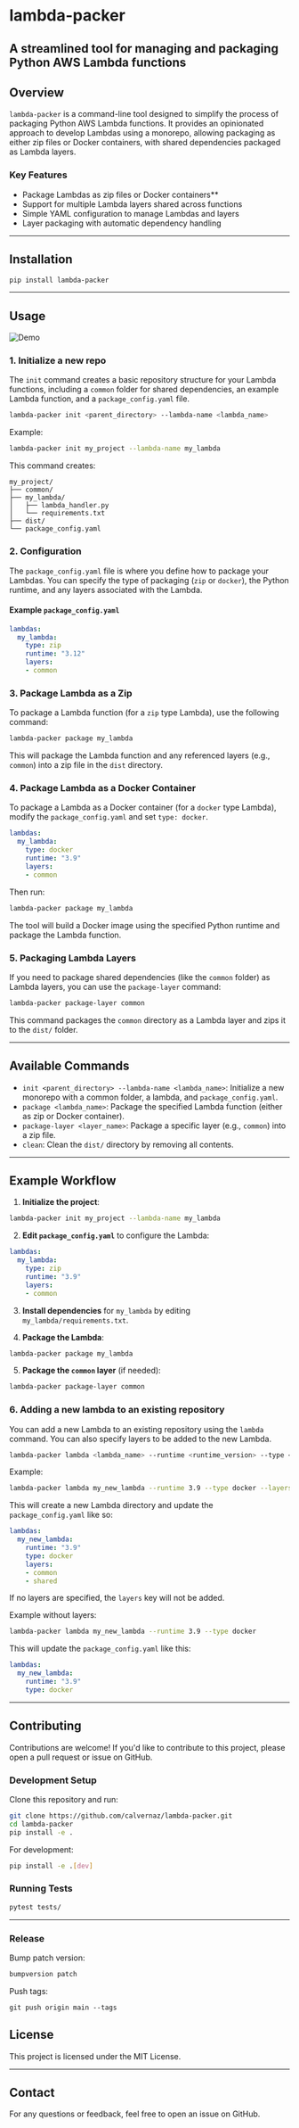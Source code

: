 # lambda-packer

**A streamlined tool for managing and packaging Python AWS Lambda functions**
---

## Overview

`lambda-packer` is a command-line tool designed to simplify the process of packaging Python AWS Lambda functions.
It provides an opinionated approach to develop Lambdas using a monorepo, allowing packaging as either zip files or Docker containers,
with shared dependencies packaged as Lambda layers.
### Key Features

- Package Lambdas as zip files or Docker containers**
- Support for multiple Lambda layers shared across functions
- Simple YAML configuration to manage Lambdas and layers
- Layer packaging with automatic dependency handling

---

## Installation

```bash
pip install lambda-packer
```

---

## Usage

![Demo](./demo.gif)

### 1. Initialize a new repo

The `init` command creates a basic repository structure for your Lambda functions, including a `common` folder for shared dependencies, an example Lambda function, and a `package_config.yaml` file.

```bash
lambda-packer init <parent_directory> --lambda-name <lambda_name>
```

Example:

```bash
lambda-packer init my_project --lambda-name my_lambda
```

This command creates:

```
my_project/
├── common/
├── my_lambda/
│   ├── lambda_handler.py
│   └── requirements.txt
├── dist/
└── package_config.yaml
```

### 2. Configuration

The `package_config.yaml` file is where you define how to package your Lambdas. You can specify the type of packaging (`zip` or `docker`), the Python runtime, and any layers associated with the Lambda.

#### Example `package_config.yaml`

```yaml
lambdas:
  my_lambda:
    type: zip
    runtime: "3.12"
    layers:
    - common
```

### 3. Package Lambda as a Zip

To package a Lambda function (for a `zip` type Lambda), use the following command:

```bash
lambda-packer package my_lambda
```

This will package the Lambda function and any referenced layers (e.g., `common`) into a zip file in the `dist` directory.

### 4. Package Lambda as a Docker Container

To package a Lambda as a Docker container (for a `docker` type Lambda), modify the `package_config.yaml` and set `type: docker`.

```yaml
lambdas:
  my_lambda:
    type: docker
    runtime: "3.9"
    layers:
    - common
```

Then run:

```bash
lambda-packer package my_lambda
```

The tool will build a Docker image using the specified Python runtime and package the Lambda function.

### 5. Packaging Lambda Layers

If you need to package shared dependencies (like the `common` folder) as Lambda layers, you can use the `package-layer` command:

```bash
lambda-packer package-layer common
```

This command packages the `common` directory as a Lambda layer and zips it to the `dist/` folder.

---

## Available Commands

- `init <parent_directory> --lambda-name <lambda_name>`: Initialize a new monorepo with a common folder, a lambda, and `package_config.yaml`.
- `package <lambda_name>`: Package the specified Lambda function (either as zip or Docker container).
- `package-layer <layer_name>`: Package a specific layer (e.g., `common`) into a zip file.
- `clean`: Clean the `dist/` directory by removing all contents.

---

## Example Workflow

1. **Initialize the project**:

```bash
lambda-packer init my_project --lambda-name my_lambda
```

2. **Edit `package_config.yaml`** to configure the Lambda:

```yaml
lambdas:
  my_lambda:
    type: zip
    runtime: "3.9"
    layers:
    - common
```

3. **Install dependencies** for `my_lambda` by editing `my_lambda/requirements.txt`.

4. **Package the Lambda**:

```bash
lambda-packer package my_lambda
```

5. **Package the `common` layer** (if needed):

```bash
lambda-packer package-layer common
```

### 6. Adding a new lambda to an existing repository

You can add a new Lambda to an existing repository using the `lambda` command. You can also specify layers to be added to the new Lambda.

```bash
lambda-packer lambda <lambda_name> --runtime <runtime_version> --type <zip|docker> --layers <layer1> --layers <layer2>
```

Example:

```bash
lambda-packer lambda my_new_lambda --runtime 3.9 --type docker --layers common --layers shared
```

This will create a new Lambda directory and update the `package_config.yaml` like so:

```yaml
lambdas:
  my_new_lambda:
    runtime: "3.9"
    type: docker
    layers:
    - common
    - shared
```

If no layers are specified, the `layers` key will not be added.

Example without layers:

```bash
lambda-packer lambda my_new_lambda --runtime 3.9 --type docker
```

This will update the `package_config.yaml` like this:

```yaml
lambdas:
  my_new_lambda:
    runtime: "3.9"
    type: docker
```

---

## Contributing

Contributions are welcome! If you'd like to contribute to this project, please open a pull request or issue on GitHub.

### Development Setup

Clone this repository and run:

```bash
git clone https://github.com/calvernaz/lambda-packer.git
cd lambda-packer
pip install -e .
```

For development:

```bash
pip install -e .[dev]
```

### Running Tests

```bash
pytest tests/
```

---

### Release

Bump patch version:

```bash
bumpversion patch
```

Push tags:

```
git push origin main --tags
```


## License

This project is licensed under the MIT License.

---

## Contact

For any questions or feedback, feel free to open an issue on GitHub.